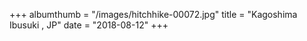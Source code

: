 +++
albumthumb = "/images/hitchhike-00072.jpg"
title = "Kagoshima Ibusuki , JP"
date = "2018-08-12"
+++
